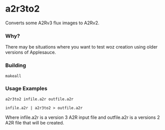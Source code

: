 # a2r3to2
Converts some A2Rv3 flux images to A2Rv2.


### Why?
There may be situations where you want to test woz creation using older versions of Applesauce.



### Building
`makeall`



### Usage Examples
`a2r3to2 infile.a2r outfile.a2r`

`infile.a2r | a2r3to2 > outfile.a2r`

Where infile.a2r is a version 3 A2R input file and outfile.a2r is a versions 2 A2R file that will be created.

